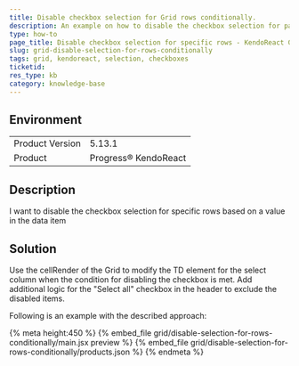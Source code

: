 ```yaml
---
title: Disable checkbox selection for Grid rows conditionally.
description: An example on how to disable the checkbox selection for particular rows in the Grid.
type: how-to
page_title: Disable checkbox selection for specific rows - KendoReact Grid
slug: grid-disable-selection-for-rows-conditionally
tags: grid, kendoreact, selection, checkboxes
ticketid: 
res_type: kb
category: knowledge-base
---
```


## Environment

<table>
	<tbody>
		<tr>
			<td>Product Version</td>
			<td>5.13.1</td>
		</tr>
		<tr>
			<td>Product</td>
			<td>Progress® KendoReact</td>
		</tr>
	</tbody>
</table>


## Description

I want to disable the checkbox selection for specific rows based on a value in the data item

## Solution

Use the cellRender of the Grid to modify the TD element for the select column when the condition for disabling the checkbox is met. Add additional logic for the "Select all" checkbox in the header to exclude the disabled items.
 
Following is an example with the described approach:

{% meta height:450 %}
{% embed_file grid/disable-selection-for-rows-conditionally/main.jsx preview %}
{% embed_file grid/disable-selection-for-rows-conditionally/products.json  %}
{% endmeta %} 